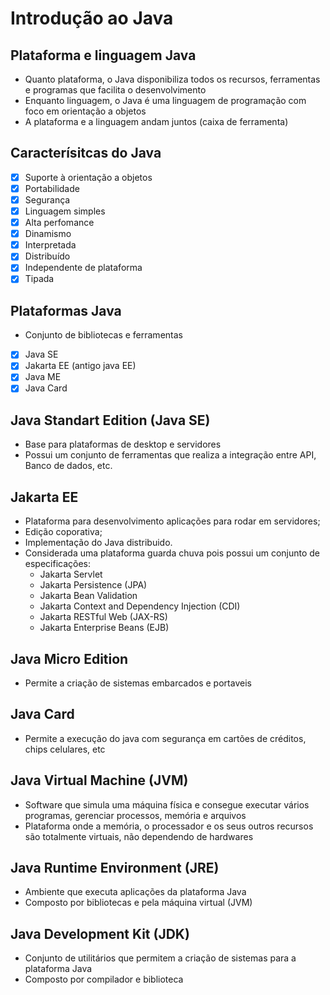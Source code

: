 # Introdução ao Java
## Plataforma e linguagem Java
- Quanto plataforma, o Java disponibiliza todos os recursos, ferramentas e programas que facilita o desenvolvimento
- Enquanto linguagem, o Java é uma linguagem de programação com foco em orientação a objetos
- A plataforma e a linguagem andam juntos (caixa de ferramenta)

## Caracterísitcas do Java
- [x] Suporte à orientação a objetos
- [x] Portabilidade
- [x] Segurança
- [x] Linguagem simples
- [x] Alta perfomance
- [x] Dinamismo
- [x] Interpretada
- [x] Distribuído
- [x] Independente de plataforma
- [x] Tipada

## Plataformas Java
- Conjunto de bibliotecas e ferramentas
- [x] Java SE
- [x] Jakarta EE (antigo java EE)
- [X] Java ME
- [x] Java Card 

## Java Standart Edition (Java SE)
- Base para plataformas de desktop e servidores
- Possui um conjunto de ferramentas que realiza a integração entre API, Banco de dados, etc.

## Jakarta EE
- Plataforma para desenvolvimento aplicações para rodar em servidores;
- Edição coporativa;
- Implementação do Java distribuido.
- Considerada uma plataforma guarda chuva pois possui um conjunto de especificações:
  - Jakarta Servlet
  - Jakarta Persistence (JPA)
  - Jakarta Bean Validation
  - Jakarta Context and Dependency Injection (CDI)
  - Jakarta RESTful Web (JAX-RS)
  - Jakarta Enterprise Beans (EJB)

## Java Micro Edition
- Permite a criação de sistemas embarcados e portaveis

## Java Card
- Permite a execução do java com segurança em cartões de créditos, chips celulares, etc

## Java Virtual Machine (JVM)
- Software que simula uma máquina física e consegue executar vários programas, gerenciar processos, memória e arquivos
- Plataforma onde a memória, o processador e os seus outros recursos são totalmente virtuais, não dependendo de hardwares

## Java Runtime Environment (JRE)
- Ambiente que executa aplicações da plataforma Java
- Composto por bibliotecas e pela máquina virtual (JVM)

## Java Development Kit (JDK)
- Conjunto de utilitários que permitem a criação de sistemas para a plataforma Java
- Composto por compilador e biblioteca